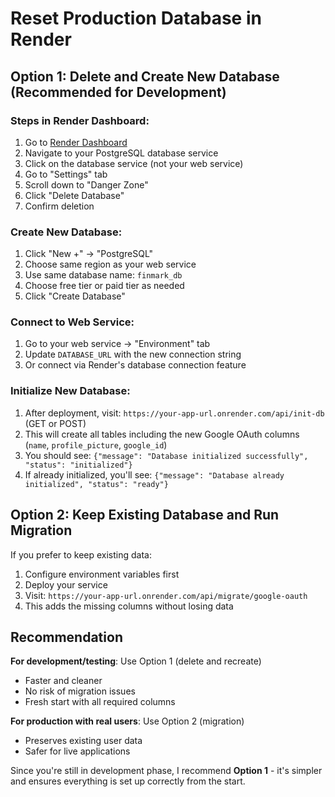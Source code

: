 # Reset Production Database in Render

## Option 1: Delete and Create New Database (Recommended for Development)

### Steps in Render Dashboard:
1. Go to [Render Dashboard](https://dashboard.render.com)
2. Navigate to your PostgreSQL database service
3. Click on the database service (not your web service)
4. Go to "Settings" tab
5. Scroll down to "Danger Zone"
6. Click "Delete Database"
7. Confirm deletion

### Create New Database:
1. Click "New +" → "PostgreSQL"
2. Choose same region as your web service
3. Use same database name: `finmark_db`
4. Choose free tier or paid tier as needed
5. Click "Create Database"

### Connect to Web Service:
1. Go to your web service → "Environment" tab
2. Update `DATABASE_URL` with the new connection string
3. Or connect via Render's database connection feature

### Initialize New Database:
1. After deployment, visit: `https://your-app-url.onrender.com/api/init-db` (GET or POST)
2. This will create all tables including the new Google OAuth columns (`name`, `profile_picture`, `google_id`)
3. You should see: `{"message": "Database initialized successfully", "status": "initialized"}`
4. If already initialized, you'll see: `{"message": "Database already initialized", "status": "ready"}`

## Option 2: Keep Existing Database and Run Migration

If you prefer to keep existing data:
1. Configure environment variables first
2. Deploy your service
3. Visit: `https://your-app-url.onrender.com/api/migrate/google-oauth`
4. This adds the missing columns without losing data

## Recommendation

**For development/testing**: Use Option 1 (delete and recreate)
- Faster and cleaner
- No risk of migration issues
- Fresh start with all required columns

**For production with real users**: Use Option 2 (migration)
- Preserves existing user data
- Safer for live applications

Since you're still in development phase, I recommend **Option 1** - it's simpler and ensures everything is set up correctly from the start.